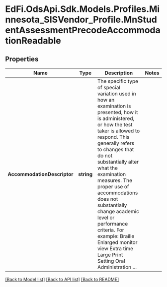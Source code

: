 # EdFi.OdsApi.Sdk.Models.Profiles.Minnesota_SISVendor_Profile.MnStudentAssessmentPrecodeAccommodationReadable
## Properties

Name | Type | Description | Notes
------------ | ------------- | ------------- | -------------
**AccommodationDescriptor** | **string** | The specific type of special variation used in how an examination is presented, how it is administered, or how the test taker is allowed to respond. This generally refers to changes that do not substantially alter what the examination measures. The proper use of accommodations does not substantially change academic level or performance criteria. For example:          Braille          Enlarged monitor view          Extra time          Large Print          Setting          Oral Administration          ... | 

[[Back to Model list]](../README.md#documentation-for-models) [[Back to API list]](../README.md#documentation-for-api-endpoints) [[Back to README]](../README.md)

